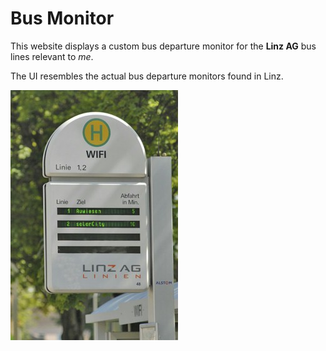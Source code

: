 # Bus Monitor
This website displays a custom bus departure monitor for the **Linz AG** bus lines relevant to *me*.

The UI resembles the actual bus departure monitors found in Linz.

![Linz AG bus departure monitor](/doc/monitor.jpg)
